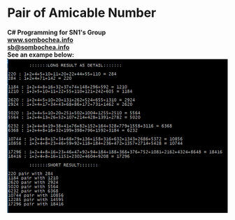# Pair of Amicable Number
<b>C# Programming for SN1's Group<br />
www.sombochea.info<br />
sb@sombochea.info</b>
<br/>
<b>See an exampe below:</b>
<img src="https://raw.githubusercontent.com/SomboChea/Pair_of_Amicable_Number/master/Example.PNG">
